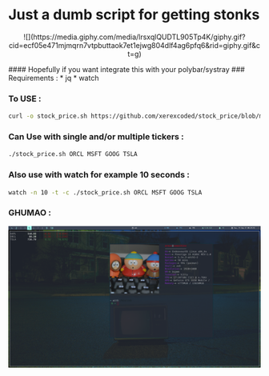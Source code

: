 # Just a dumb script for getting stonks
<p align="center">
![](https://media.giphy.com/media/lrsxqlQUDTL905Tp4K/giphy.gif?cid=ecf05e471mjmqrn7vtpbuttaok7et1ejwg804dlf4ag6pfq6&rid=giphy.gif&ct=g)
</p>
#### Hopefully if you want integrate this with your polybar/systray 
### Requirements :
* jq
* watch

### To USE :

```bash
curl -o stock_price.sh https://github.com/xerexcoded/stock_price/blob/main/stock_price.sh
```

### Can Use with single and/or multiple tickers :
```bash
./stock_price.sh ORCL MSFT GOOG TSLA
```

### Also use with watch for example 10 seconds :
```bash
watch -n 10 -t -c ./stock_price.sh ORCL MSFT GOOG TSLA
```
### GHUMAO :
![](s.png)
